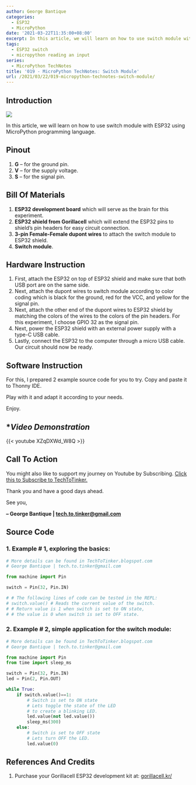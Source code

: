```yaml
---
author: George Bantique
categories:
  - ESP32
  - MicroPython
date: '2021-03-22T11:35:00+08:00'
excerpt: In this article, we will learn on how to use switch module with ESP32 using MicroPython programming language.
tags:
  - ESP32 switch
  - micropython reading an input
series:
  - MicroPython TechNotes
title: '019 - MicroPython TechNotes: Switch Module'
url: /2021/03/22/019-micropython-technotes-switch-module/
---
```


## **Introduction**

![](/images/019-technotes-switch.png)

In this article, we will learn on how to use switch module with ESP32 using MicroPython programming language.

## **Pinout**

1. **G** – for the ground pin.
2. **V** – for the supply voltage.
3. **S** – for the signal pin.

## **Bill Of Materials**

1. **ESP32 development board** which will serve as the brain for this experiment.
2. **ESP32 shield from Gorillacell** which will extend the ESP32 pins to shield’s pin headers for easy circuit connection.
3. **3-pin Female-Female dupont wires** to attach the switch module to ESP32 shield.
4. **Switch module**.

## **Hardware Instruction**

1. First, attach the ESP32 on top of ESP32 shield and make sure that both USB port are on the same side.
2. Next, attach the dupont wires to switch module according to color coding which is black for the ground, red for the VCC, and yellow for the signal pin.
3. Next, attach the other end of the dupont wires to ESP32 shield by matching the colors of the wires to the colors of the pin headers. For this experiment, I choose GPIO 32 as the signal pin.
4. Next, power the ESP32 shield with an external power supply with a type-C USB cable.
5. Lastly, connect the ESP32 to the computer through a micro USB cable. Our circuit should now be ready.

## **Software Instruction**

For this, I prepared 2 example source code for you to try. Copy and paste it to Thonny IDE.

Play with it and adapt it according to your needs.

Enjoy.

## **Video Demonstration*

{{< youtube XZqDXWd_W8Q >}}

## **Call To Action**

You might also like to support my journey on Youtube by Subscribing. [Click this to Subscribe to TechToTinker.](https://www.youtube.com/c/TechToTinker?sub_confirmation=1)

Thank you and have a good days ahead.

See you,

**– George Bantique | tech.to.tinker@gmail.com**

## **Source Code**

### 1. Example # 1, exploring the basics:

```py { lineNos="true" wrap="true" }
# More details can be found in TechToTinker.blogspot.com 
# George Bantique | tech.to.tinker@gmail.com

from machine import Pin

switch = Pin(32, Pin.IN)

# # The following lines of code can be tested in the REPL:
# switch.value() # Reads the current value of the switch.
# # Return value is 1 when switch is set to ON state,
# # the value is 0 when switch is set to OFF state.

```
### 2. Example # 2, simple application for the switch module:

```py { lineNos="true" wrap="true" }
# More details can be found in TechToTinker.blogspot.com 
# George Bantique | tech.to.tinker@gmail.com

from machine import Pin
from time import sleep_ms

switch = Pin(32, Pin.IN)
led = Pin(2, Pin.OUT)

while True:
    if switch.value()==1:
        # Switch is set to ON state
        # Lets toggle the state of the LED
        # to create a blinking LED.
        led.value(not led.value())
        sleep_ms(300)
    else:
        # Switch is set to OFF state
        # Lets turn OFF the LED.
        led.value(0)

```

## **References And Credits**

1. Purchase your Gorillacell ESP32 development kit at:
[gorillacell.kr/](http://gorillacell.kr/)

